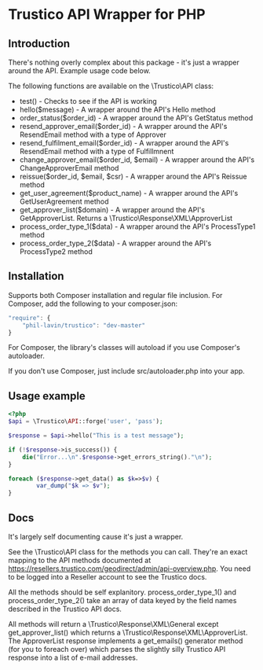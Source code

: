 Trustico API Wrapper for PHP
============================

Introduction
------------

There's nothing overly complex about this package - it's just a wrapper around the API. Example usage code below.

The following functions are available on the \Trustico\API class:

* test() - Checks to see if the API is working
* hello($message) - A wrapper around the API's Hello method
* order_status($order_id) - A wrapper around the API's GetStatus method
* resend_approver_email($order_id) - A wrapper around the API's ResendEmail method with a type of Approver
* resend_fulfilment_email($order_id) - A wrapper around the API's ResendEmail method with a type of Fulfillmnent
* change_approver_email($order_id, $email) - A wrapper around the API's ChangeApproverEmail method
* reissue($order_id, $email, $csr) - A wrapper around the API's Reissue method
* get_user_agreement($product_name) - A wrapper around the API's GetUserAgreement method
* get_approver_list($domain) - A wrapper around the API's GetApproverList. Returns a \Trustico\Response\XML\ApproverList
* process_order_type_1($data) - A wrapper around the API's ProcessType1 method
* process_order_type_2($data) - A wrapper around the API's ProcessType2 method

Installation
------------

Supports both Composer installation and regular file inclusion. For Composer, add the following to your composer.json:

```Javascript
"require": {
	"phil-lavin/trustico": "dev-master"
}
```

For Composer, the library's classes will autoload if you use Composer's autoloader.

If you don't use Composer, just include src/autoloader.php into your app.

Usage example
-------------

```php
<?php
$api = \Trustico\API::forge('user', 'pass');

$response = $api->hello("This is a test message");

if (!$response->is_success()) {
	die("Error...\n".$response->get_errors_string()."\n");
}

foreach ($response->get_data() as $k=>$v) {
        var_dump("$k => $v");
}
```

Docs
----

It's largely self documenting cause it's just a wrapper.

See the \Trustico\API class for the methods you can call. They're an exact mapping to the API methods documented at
https://resellers.trustico.com/geodirect/admin/api-overview.php. You need to be logged into a Reseller account to see the
Trustico docs.

All the methods should be self explanitory. process_order_type_1() and process_order_type_2() take an array of data keyed
by the field names described in the Trustico API docs.

All methods will return a \Trustico\Response\XML\General except get_approver_list() which returns a \Trustico\Response\XML\ApproverList.
The ApproverList response implements a get_emails() generator method (for you to foreach over) which parses the slightly silly
Trustico API response into a list of e-mail addresses.
